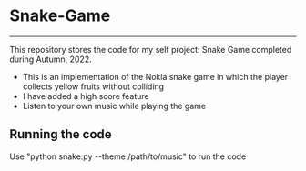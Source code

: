# Snake-Game
---
This repository stores the code for my self project: Snake Game completed during Autumn, 2022.
- This is an implementation of the Nokia snake game in which the player collects yellow fruits without colliding
- I have added a high score feature
- Listen to your own music while playing the game

## Running the code
Use "python snake.py --theme /path/to/music" to run the code
